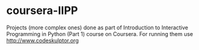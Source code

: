 # coursera-IIPP
Projects (more complex ones) done as part of Introduction to Interactive Programming in Python (Part 1) course on Coursera. For running them use http://www.codeskulptor.org

